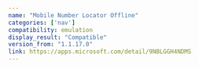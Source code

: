 ```yaml
---
name: "Mobile Number Locator Offline"
categories: ['nav']
compatibility: emulation
display_result: "Compatible"
version_from: "1.1.17.0"
link: https://apps.microsoft.com/detail/9NBLGGH4NDMS
---
```

